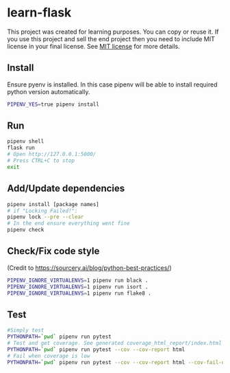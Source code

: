 # learn-flask

This project was created for learning purposes. You can copy or reuse it. 
If you use this project and sell the end project then you need to include 
MIT license in your final license. 
See [MIT license](https://opensource.org/licenses/MIT) for more details. 

## Install

Ensure pyenv is installed. 
In this case pipenv will be able to install required python version automatically.

```bash
PIPENV_YES=true pipenv install
```

## Run

```bash
pipenv shell
flask run
# Open http://127.0.0.1:5000/
# Press CTRL+C to stop
exit
```

## Add/Update dependencies

```bash
pipenv install [package names]
# if "Locking Failed!":
pipenv lock --pre --clear
# In the end ensure everything went fine
pipenv check
```

## Check/Fix code style

(Credit to https://sourcery.ai/blog/python-best-practices/)

```bash
PIPENV_IGNORE_VIRTUALENVS=1 pipenv run black .
PIPENV_IGNORE_VIRTUALENVS=1 pipenv run isort .
PIPENV_IGNORE_VIRTUALENVS=1 pipenv run flake8 .
```

## Test

```bash
#Simply test
PYTHONPATH=`pwd` pipenv run pytest
# Test and get coverage. See generated coverage_html_report/index.html for coverage details
PYTHONPATH=`pwd` pipenv run pytest --cov --cov-report html
# Fail when coverage is low
PYTHONPATH=`pwd` pipenv run pytest --cov --cov-report html --cov-fail-under=100
```
